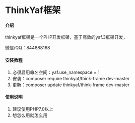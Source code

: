 # ThinkYaf框架

#### 介绍

thinkyaf框架是一个PHP开发框架，基于高效的yaf.3框架开发，

微信/QQ：844888168


#### 安装教程

1. 必须启用命名空间：yaf.use_namespace = 1
2. 安装：composer require thinkyaf/think-frame dev-master
3. 更新：composer update thinkyaf/think-frame dev-master

#### 使用说明

1. 建议使用PHP7.0以上
2. 想怎么用就怎么用
